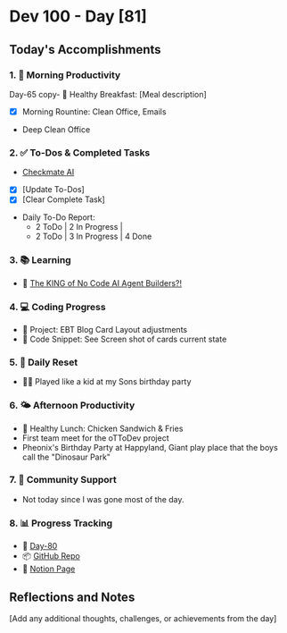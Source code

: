 # Dev 100 - Day [81]

## Today's Accomplishments

### 1. 🌅 Morning Productivity

Day-65 copy- 🍳 Healthy Breakfast: [Meal description]
- [x] Morning Rountine: Clean Office, Emails
-  Deep Clean Office


### 2. ✅ To-Dos & Completed Tasks

- [Checkmate AI](https://checkmate-ai.vercel.app/)
- [x] [Update To-Dos]
- [x] [Clear Complete Task]
- Daily To-Do Report: 
    -   2 ToDo | 2 In Progress |
    -   2 ToDo | 3 In Progress | 4 Done

### 3. 📚 Learning

- 🔗 [The KING of No Code AI Agent Builders?!](https://www.youtube.com/watch?v=0c05ijEmk2g)

### 4. 💻 Coding Progress

- 🦺 Project: EBT Blog Card Layout adjustments
- 📝 Code Snippet: See Screen shot of cards current state

### 5. 🔄 Daily Reset

- 🏋️‍♂️ Played like a kid at my Sons birthday party 

### 6. 🌤️ Afternoon Productivity

- 🍱 Healthy Lunch: Chicken Sandwich & Fries
- First team meet for the oTToDev project
- Pheonix's Birthday Party at Happyland, Giant play place that the boys call the "Dinosaur Park"

### 7. 🤝 Community Support

- Not today since I was gone most of the day.

### 8. 📊 Progress Tracking

- 🏫 [Day-80](https://www.skool.com/universityofcode/dev-100-day-80)
- 📦 [GitHub Repo](https://github.com/Digitl-Alchemyst/dev100/blob/main/Day-80/day80.md)
- 📄 [Notion Page](https://liberating-galley-48d.notion.site/Dev100-Coding-Lifestyle-Challenge-a85ec9fba3ce41f3b29d581a1a85d92b?pvs=4)

## Reflections and Notes

[Add any additional thoughts, challenges, or achievements from the day]
